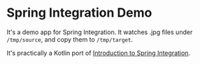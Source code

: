 # Spring Integration Demo

It's a demo app for Spring Integration. It watches .jpg files under `/tmp/source`, and copy them to `/tmp/target`.

It's practically a Kotlin port of [Introduction to Spring Integration](https://www.baeldung.com/spring-integration).
